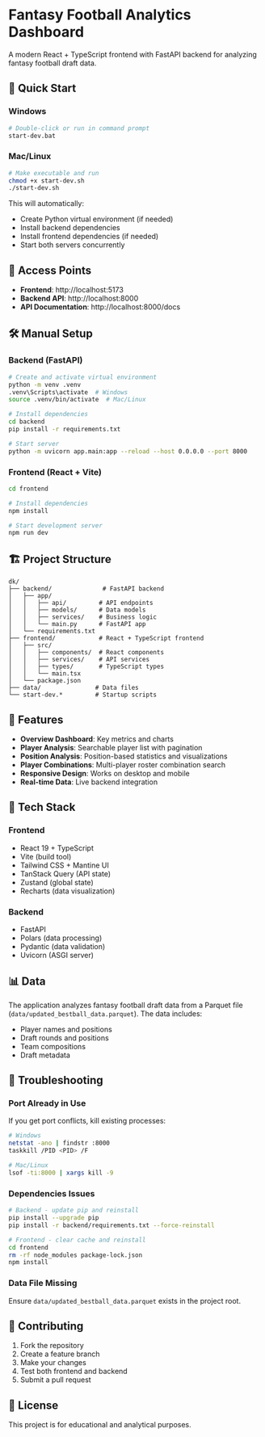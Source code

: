 # Fantasy Football Analytics Dashboard

A modern React + TypeScript frontend with FastAPI backend for analyzing fantasy football draft data.

## 🚀 Quick Start

### Windows
```bash
# Double-click or run in command prompt
start-dev.bat
```

### Mac/Linux
```bash
# Make executable and run
chmod +x start-dev.sh
./start-dev.sh
```

This will automatically:
- Create Python virtual environment (if needed)
- Install backend dependencies
- Install frontend dependencies (if needed) 
- Start both servers concurrently

## 📱 Access Points

- **Frontend**: http://localhost:5173
- **Backend API**: http://localhost:8000
- **API Documentation**: http://localhost:8000/docs

## 🛠 Manual Setup

### Backend (FastAPI)
```bash
# Create and activate virtual environment
python -m venv .venv
.venv\Scripts\activate  # Windows
source .venv/bin/activate  # Mac/Linux

# Install dependencies
cd backend
pip install -r requirements.txt

# Start server
python -m uvicorn app.main:app --reload --host 0.0.0.0 --port 8000
```

### Frontend (React + Vite)
```bash
cd frontend

# Install dependencies
npm install

# Start development server
npm run dev
```

## 🏗 Project Structure

```
dk/
├── backend/              # FastAPI backend
│   ├── app/
│   │   ├── api/         # API endpoints
│   │   ├── models/      # Data models
│   │   ├── services/    # Business logic
│   │   └── main.py      # FastAPI app
│   └── requirements.txt
├── frontend/            # React + TypeScript frontend
│   ├── src/
│   │   ├── components/  # React components
│   │   ├── services/    # API services
│   │   ├── types/       # TypeScript types
│   │   └── main.tsx
│   └── package.json
├── data/               # Data files
└── start-dev.*         # Startup scripts
```

## 🎯 Features

- **Overview Dashboard**: Key metrics and charts
- **Player Analysis**: Searchable player list with pagination
- **Position Analysis**: Position-based statistics and visualizations
- **Player Combinations**: Multi-player roster combination search
- **Responsive Design**: Works on desktop and mobile
- **Real-time Data**: Live backend integration

## 🔧 Tech Stack

### Frontend
- React 19 + TypeScript
- Vite (build tool)
- Tailwind CSS + Mantine UI
- TanStack Query (API state)
- Zustand (global state)
- Recharts (data visualization)

### Backend  
- FastAPI
- Polars (data processing)
- Pydantic (data validation)
- Uvicorn (ASGI server)

## 📊 Data

The application analyzes fantasy football draft data from a Parquet file (`data/updated_bestball_data.parquet`). The data includes:
- Player names and positions
- Draft rounds and positions
- Team compositions
- Draft metadata

## 🐛 Troubleshooting

### Port Already in Use
If you get port conflicts, kill existing processes:
```bash
# Windows
netstat -ano | findstr :8000
taskkill /PID <PID> /F

# Mac/Linux  
lsof -ti:8000 | xargs kill -9
```

### Dependencies Issues
```bash
# Backend - update pip and reinstall
pip install --upgrade pip
pip install -r backend/requirements.txt --force-reinstall

# Frontend - clear cache and reinstall
cd frontend
rm -rf node_modules package-lock.json
npm install
```

### Data File Missing
Ensure `data/updated_bestball_data.parquet` exists in the project root.

## 🤝 Contributing

1. Fork the repository
2. Create a feature branch
3. Make your changes
4. Test both frontend and backend
5. Submit a pull request

## 📄 License

This project is for educational and analytical purposes.
